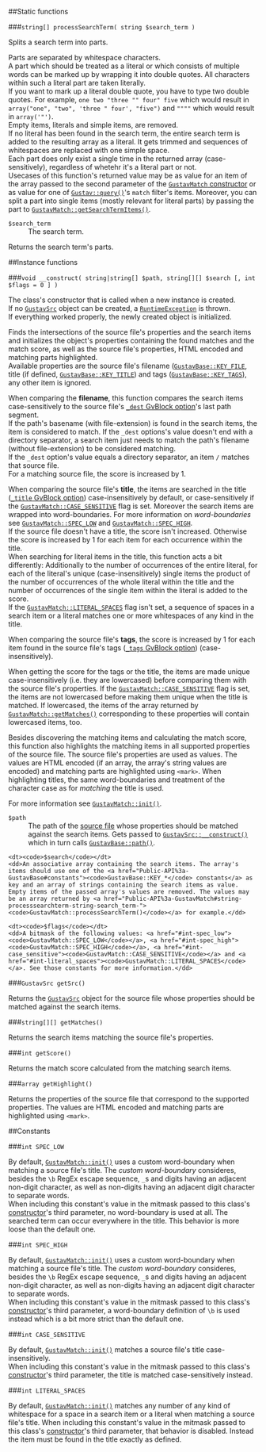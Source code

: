##Static functions

###`string[] processSearchTerm( string $search_term )`

Splits a search term into parts.

Parts are separated by whitespace characters.  
A part which should be treated as a literal or which consists of multiple words can be marked up by wrapping it into double quotes. All characters within such a literal part are taken literally.  
If you want to mark up a literal double quote, you have to type two double quotes. For example, `one two "three "" four" five` which would result in `array("one", "two", 'three " four', "five")` and `""""` which would result in `array('"')`.  
Empty items, literals and simple items, are removed.  
If no literal has been found in the search term, the entire search term is added to the resulting array as a literal. It gets trimmed and sequences of whitespaces are replaced with one simple space.  
Each part does only exist a single time in the returned array (case-sensitively), regardless of whetehr it's a literal part or not.  
Usecases of this function's returned value may be as value for an item of the array passed to the second parameter of the [`GustavMatch` constructor](Public-API%3a-GustavMatch#void-__construct-stringstring-path-string-search--int-flags--0--) or as value for one of [`Gustav::query()`](Public-API%3a-Gustav#string-query--stringstring-src_directory----bool-recursive--true--arraynull-filters--null--int-filters_operator--gustavfilter_and--int-order_by--gustavorder_pub--int-min_match_score--0--bool-include_disabled--false--include_hidden_directory--false--)'s `match` filter's items. Moreover, you can split a part into single items (mostly relevant for literal parts) by passing the part to [`GustavMatch::getSearchTermItems()`](Private-API%3a-GustavMatch#string-getsearchtermitems-string-search_term_part-).

<dl>
    <dt><code>$search_term</code></dt>
    <dd>The search term.</dd>
</dl>

Returns the search term's parts.



##Instance functions

###`void __construct( string|string[] $path, string[][] $search [, int $flags = 0 ] )`

The class's constructor that is called when a new instance is created.  
If no [`GustavSrc`](API#gustavsrc) object can be created, a [`RuntimeException`](http://php.net/manual/en/class.runtimeexception.php) is thrown.  
If everything worked properly, the newly created object is initialized.

Finds the intersections of the source file's properties and the search items and initializes the object's properties containing the found matches and the match score, as well as the source file's properties, HTML encoded and matching parts highlighted.  
Available properties are the source file's filename ([`GustavBase::KEY_FILE`](Public-API%3s-GustavBase#string-key_file), title (if defined, [`GustavBase::KEY_TITLE`](Public-API%3s-GustavBase#string-key_title)) and tags ([`GustavBase::KEY_TAGS`](Public-API%3s-GustavBase#string-key_tags)), any other item is ignored.

When comparing the **filename**, this function compares the search items case-sensitively to the source file's [`_dest` GvBlock option](Gustav-core-options#_dest)'s last path segment.  
If the path's basename (with file-extension) is found in the search items, the item is considered to match. If the `_dest` options's value doesn't end with a directory separator, a search item just needs to match the path's filename (without file-extension) to be considered matching.  
If the `_dest` option's value equals a directory separator, an item `/` matches that source file.  
For a matching source file, the score is increased by 1.

When comparing the source file's **title**, the items are searched in the title ([`_title` GvBlock option](Gustav-core-options#_title)) case-insensitively by default, or case-sensitively if the [`GustavMatch::CASE_SENSITIVE`](#int-case_sensitive) flag is set. Moreover the search items are wrapped into word-boundaries. For more information on *word-boundaries* see [`GustavMatch::SPEC_LOW`](#int-spec_low) and [`GustavMatch::SPEC_HIGH`](#int-spec_high).  
If the source file doesn't have a title, the score isn't increased. Otherwise the score is increased by 1 for each item for each occurrence within the title.  
When searching for literal items in the title, this function acts a bit differently: Additionally to the number of occurrences of the entire literal, for each of the literal's unique (case-insensitively) single items the product of the number of occurrences of the whole literal within the title and the number of occurrences of the single item within the literal is added to the score.  
If the [`GustavMatch::LITERAL_SPACES`](#int-literal_spaces) flag isn't set, a sequence of spaces in a search item or a literal matches one or more whitespaces of any kind in the title.

When comparing the source file's **tags**, the score is increased by 1 for each item found in the source file's tags ([`_tags` GvBlock option](Gustav-core-options#_tags)) (case-insensitively).

When getting the score for the tags or the title, the items are made unique case-insensitively (i.e. they are lowercased) before comparing them with the source file's properties. If the [`GustavMatch::CASE_SENSITIVE`](Public-API%3a-GustavMatch#int-case_sensitive) flag is set, the items are not lowercased before making them unique when the title is matched. If lowercased, the items of the array returned by [`GustavMatch::getMatches()`](#string-getmatches) corresponding to these properties will contain lowercased items, too.

Besides discovering the matching items and calculating the match score, this function also highlights the matching items in all supported properties of the source file. The source file's properties are used as values. The values are HTML encoded (if an array, the array's string values are encoded) and matching parts are highlighted using `<mark>`. When highlighting titles, the same word-boundaries and treatment of the character case as for *matching* the title is used.

For more information see [`GustavMatch::init()`](Dev-API%3a-GustavMatch#private-void-init).

<dl>
    <dt><code>$path</code></dt>
    <dd>The path of the <a href="Source-files">source file</a> whose properties should be matched against the search items. Gets passed to <a href="Public-API%3a-GustavSrc#void-__construct-stringstring-path-"><code>GustavSrc::__construct()</code></a> which in turn calls <a href="Private-API%3a-GustavBase#string-path-stringstring-path_segment--stringstring-path_segment--stringstring---"><code>GustavBase::path()</code></a>.</dd>
    
    <dt><code>$search</code></dt>
    <dd>An associative array containing the search items. The array's items should use one of the <a href="Public-API%3a-GustavBase#constants"><code>GustavBase::KEY_*</code> constants</a> as key and an array of strings containing the search items as value. Empty items of the passed array's values are removed. The values may be an array returned by <a href="Public-API%3a-GustavMatch#string-processsearchterm-string-search_term-"><code>GustavMatch::processSearchTerm()</code></a> for example.</dd>
    
    <dt><code>$flags</code></dt>
    <dd>A bitmask of the following values: <a href="#int-spec_low"><code>GustavMatch::SPEC_LOW</code></a>, <a href="#int-spec_high"><code>GustavMatch::SPEC_HIGH</code></a>, <a href="#int-case_sensitive"><code>GustavMatch::CASE_SENSITIVE</code></a> and <a href="#int-literal_spaces"><code>GustavMatch::LITERAL_SPACES</code></a>. See those constants for more information.</dd>
</dl>

###`GustavSrc getSrc()`

Returns the [`GustavSrc`](API#gustavsrc) object for the source file whose properties should be matched against the search items.

###`string[][] getMatches()`

Returns the search items matching the source file's properties.

###`int getScore()`

Returns the match score calculated from the matching search items.

###`array getHighlight()`

Returns the properties of the source file that correspond to the supported properties. The values are HTML encoded and matching parts are highlighted using `<mark>`.



##Constants

###`int SPEC_LOW`

By default, [`GustavMatch::init()`](Dev-API%3a-GustavMatch#private-void-init) uses a custom word-boundary when matching a source file's title. The *custom word-boundary* consideres, besides the `\b` RegEx escape sequence, `_`s and digits having an adjacent non-digit character, as well as non-digits having an adjacent digit character to separate words.  
When including this constant's value in the mitmask passed to this class's [constructor](Public-API%3a-GustavMatch#void-__construct-stringstring-path-string-search--int-flags--0--)'s third parameter, no word-boundary is used at all. The searched term can occur everywhere in the title. This behavior is more loose than the default one.

###`int SPEC_HIGH`

By default, [`GustavMatch::init()`](Dev-API%3a-GustavMatch#private-void-init) uses a custom word-boundary when matching a source file's title. The *custom word-boundary* consideres, besides the `\b` RegEx escape sequence, `_`s and digits having an adjacent non-digit character, as well as non-digits having an adjacent digit character to separate words.  
When including this constant's value in the mitmask passed to this class's [constructor](Public-API%3a-GustavMatch#void-__construct-stringstring-path-string-search--int-flags--0--)'s third parameter, a word-boundary definition of `\b` is used instead which is a bit more strict than the default one.

###`int CASE_SENSITIVE`

By default, [`GustavMatch::init()`](Dev-API%3a-GustavMatch#private-void-init) matches a source file's title case-insensitively.  
When including this constant's value in the mitmask passed to this class's [constructor](Public-API%3a-GustavMatch#void-__construct-stringstring-path-string-search--int-flags--0--)'s third parameter, the title is matched case-sensitively instead.

###`int LITERAL_SPACES`

By default, [`GustavMatch::init()`](Dev-API%3a-GustavMatch#private-void-init) matches any number of any kind of whitespace for a space in a search item or a literal when matching a source file's title.
When including this constant's value in the mitmask passed to this class's [constructor](Public-API%3a-GustavMatch#void-__construct-stringstring-path-string-search--int-flags--0--)'s third parameter, that behavior is disabled. Instead the item must be found in the title exactly as defined.
